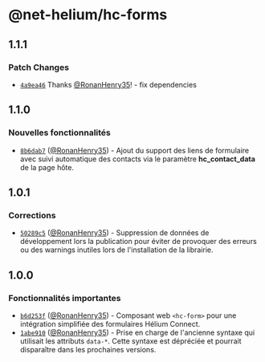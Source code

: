 # @net-helium/hc-forms

## 1.1.1

### Patch Changes

- [`4a9ea46`](https://github.com/NetHelium/js-libs/commit/4a9ea46d08037706c23cf93b66f41bffd3fc5f3d) Thanks [@RonanHenry35](https://github.com/RonanHenry35)! - fix dependencies

## 1.1.0

### Nouvelles fonctionnalités

- [`8b6dab7`](https://github.com/NetHelium/js-libs/commit/8b6dab7012a1b79529751e6ac08747464551a95a) ([@RonanHenry35](https://github.com/RonanHenry35)) - Ajout du support des liens de formulaire avec suivi automatique des contacts via le paramètre **hc_contact_data** de la page hôte.

## 1.0.1

### Corrections

- [`50289c5`](https://github.com/NetHelium/js-libs/commit/50289c55ccdada7ed3f5a2c47946b3b89e527910) ([@RonanHenry35](https://github.com/RonanHenry35)) - Suppression de données de développement lors la publication pour éviter de provoquer des erreurs ou des warnings inutiles lors de l'installation de la librairie.

## 1.0.0

### Fonctionnalités importantes

- [`b6d253f`](https://github.com/NetHelium/js-libs/commit/b6d253f0427a620794b1590b6921221b473a77f6) ([@RonanHenry35](https://github.com/RonanHenry35)) - Composant web `<hc-form>` pour une intégration simplifiée des formulaires Hélium Connect.
- [`1abe910`](https://github.com/NetHelium/js-libs/commit/1abe9102d0b896da1a01561d27e0dfd40aeaf37e) ([@RonanHenry35](https://github.com/RonanHenry35)) - Prise en charge de l'ancienne syntaxe qui utilisait les attributs `data-*`. Cette syntaxe est dépréciée et pourrait disparaître dans les prochaines versions.
